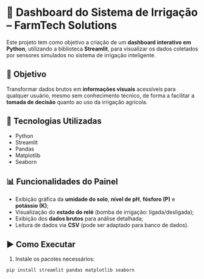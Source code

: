 # 🌿 Dashboard do Sistema de Irrigação – FarmTech Solutions

Este projeto tem como objetivo a criação de um **dashboard interativo em Python**, utilizando a biblioteca **Streamlit**, para visualizar os dados coletados por sensores simulados no sistema de irrigação inteligente.

## 🎯 Objetivo

Transformar dados brutos em **informações visuais** acessíveis para qualquer usuário, mesmo sem conhecimento técnico, de forma a facilitar a **tomada de decisão** quanto ao uso da irrigação agrícola.

## 🧰 Tecnologias Utilizadas

- Python
- Streamlit
- Pandas
- Matplotlib
- Seaborn

## 📊 Funcionalidades do Painel

- Exibição gráfica da **umidade do solo**, **nível de pH**, **fósforo (P)** e **potássio (K)**;
- Visualização do **estado do relé** (bomba de irrigação: ligada/desligada);
- Exibição dos **dados brutos** para análise detalhada;
- Leitura de dados via **CSV** (pode ser adaptado para banco de dados).

## ▶️ Como Executar

1. Instale os pacotes necessários:

```bash
pip install streamlit pandas matplotlib seaborn
